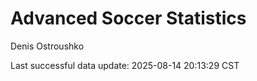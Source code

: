 # Advanced Soccer Statistics
Denis Ostroushko

<!-- gfm -->

Last successful data update: 2025-08-14 20:13:29 CST
